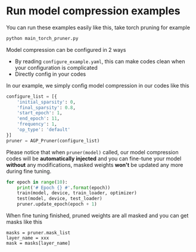 # Run model compression examples

You can run these examples easily like this, take torch pruning for example

```bash
python main_torch_pruner.py
```

Model compression can be configured in 2 ways

- By reading ```configure_example.yaml```, this can make codes clean when your configuration is complicated
- Directly config in your codes

In our example, we simply config model compression in our codes like this

```python
configure_list = [{
    'initial_sparsity': 0,
    'final_sparsity': 0.8,
    'start_epoch': 1,
    'end_epoch': 11,
    'frequency': 1,
    'op_type': 'default'
}]
pruner = AGP_Pruner(configure_list)
```

Please notice that when ```pruner(model)``` called, our model compression codes will be **automatically injected** and you can fine-tune your model **without** any modifications, masked weights **won't** be updated any more during fine tuning.

```python
for epoch in range(10):
    print('# Epoch {} #'.format(epoch))
    train(model, device, train_loader, optimizer)
    test(model, device, test_loader)
    pruner.update_epoch(epoch + 1)
```

When fine tuning finished,  pruned weights are all masked and you can get masks like this

```
masks = pruner.mask_list
layer_name = xxx
mask = masks[layer_name]
```



